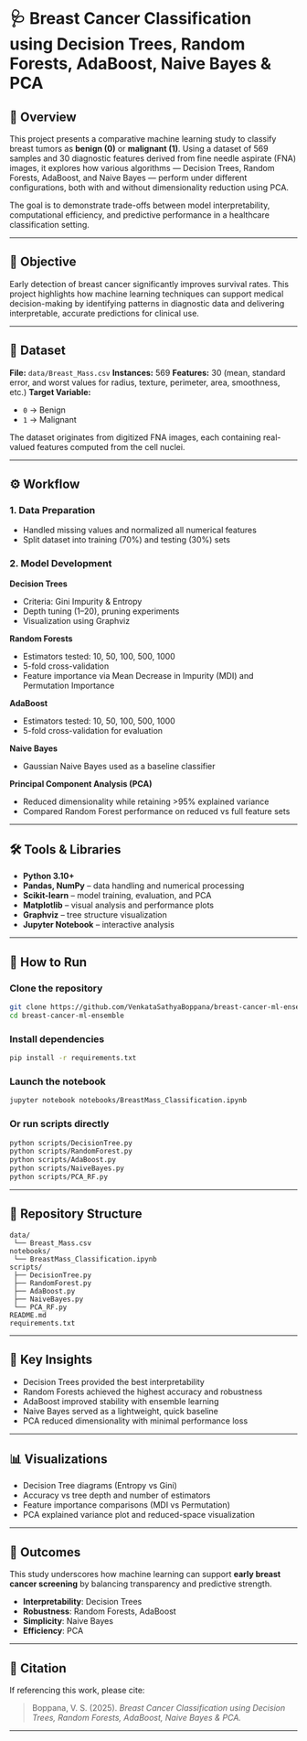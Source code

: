 
# 🩺 Breast Cancer Classification using Decision Trees, Random Forests, AdaBoost, Naive Bayes & PCA

## 📌 Overview

This project presents a comparative machine learning study to classify breast tumors as **benign (0)** or **malignant (1)**. Using a dataset of 569 samples and 30 diagnostic features derived from fine needle aspirate (FNA) images, it explores how various algorithms — Decision Trees, Random Forests, AdaBoost, and Naive Bayes — perform under different configurations, both with and without dimensionality reduction using PCA.

The goal is to demonstrate trade-offs between model interpretability, computational efficiency, and predictive performance in a healthcare classification setting.

---

## 🎯 Objective

Early detection of breast cancer significantly improves survival rates. This project highlights how machine learning techniques can support medical decision-making by identifying patterns in diagnostic data and delivering interpretable, accurate predictions for clinical use.

---

## 📂 Dataset

**File:** `data/Breast_Mass.csv`
**Instances:** 569
**Features:** 30 (mean, standard error, and worst values for radius, texture, perimeter, area, smoothness, etc.)
**Target Variable:**

* `0` → Benign
* `1` → Malignant

The dataset originates from digitized FNA images, each containing real-valued features computed from the cell nuclei.

---

## ⚙️ Workflow

### 1. Data Preparation

* Handled missing values and normalized all numerical features
* Split dataset into training (70%) and testing (30%) sets

### 2. Model Development

**Decision Trees**

* Criteria: Gini Impurity & Entropy
* Depth tuning (1–20), pruning experiments
* Visualization using Graphviz

**Random Forests**

* Estimators tested: 10, 50, 100, 500, 1000
* 5-fold cross-validation
* Feature importance via Mean Decrease in Impurity (MDI) and Permutation Importance

**AdaBoost**

* Estimators tested: 10, 50, 100, 500, 1000
* 5-fold cross-validation for evaluation

**Naive Bayes**

* Gaussian Naive Bayes used as a baseline classifier

**Principal Component Analysis (PCA)**

* Reduced dimensionality while retaining >95% explained variance
* Compared Random Forest performance on reduced vs full feature sets

---

## 🛠️ Tools & Libraries

* **Python 3.10+**
* **Pandas, NumPy** – data handling and numerical processing
* **Scikit-learn** – model training, evaluation, and PCA
* **Matplotlib** – visual analysis and performance plots
* **Graphviz** – tree structure visualization
* **Jupyter Notebook** – interactive analysis

---

## 🚀 How to Run

### Clone the repository

```bash
git clone https://github.com/VenkataSathyaBoppana/breast-cancer-ml-ensemble
cd breast-cancer-ml-ensemble
```

### Install dependencies

```bash
pip install -r requirements.txt
```

### Launch the notebook

```bash
jupyter notebook notebooks/BreastMass_Classification.ipynb
```

### Or run scripts directly

```bash
python scripts/DecisionTree.py
python scripts/RandomForest.py
python scripts/AdaBoost.py
python scripts/NaiveBayes.py
python scripts/PCA_RF.py
```

---

## 📁 Repository Structure

```
data/
 └── Breast_Mass.csv
notebooks/
 └── BreastMass_Classification.ipynb
scripts/
 ├── DecisionTree.py
 ├── RandomForest.py
 ├── AdaBoost.py
 ├── NaiveBayes.py
 └── PCA_RF.py
README.md
requirements.txt
```

---

## 🔬 Key Insights

* Decision Trees provided the best interpretability
* Random Forests achieved the highest accuracy and robustness
* AdaBoost improved stability with ensemble learning
* Naive Bayes served as a lightweight, quick baseline
* PCA reduced dimensionality with minimal performance loss

---

## 📊 Visualizations

* Decision Tree diagrams (Entropy vs Gini)
* Accuracy vs tree depth and number of estimators
* Feature importance comparisons (MDI vs Permutation)
* PCA explained variance plot and reduced-space visualization

---

## 🎯 Outcomes

This study underscores how machine learning can support **early breast cancer screening** by balancing transparency and predictive strength.

* **Interpretability**: Decision Trees
* **Robustness**: Random Forests, AdaBoost
* **Simplicity**: Naive Bayes
* **Efficiency**: PCA

---

## 🧠 Citation

If referencing this work, please cite:

> Boppana, V. S. (2025). *Breast Cancer Classification using Decision Trees, Random Forests, AdaBoost, Naive Bayes & PCA.*

---

